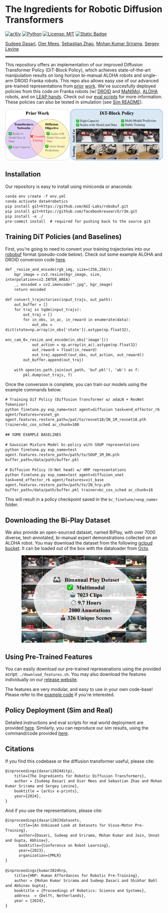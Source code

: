 # The Ingredients for Robotic Diffusion Transformers
[![arXiv](https://img.shields.io/badge/arXiv-foo-df2a2a.svg)](https://arxiv.org/pdf/foo)
[![Python](https://img.shields.io/badge/python-3.9-blue)](https://www.python.org)
[![License: MIT](https://img.shields.io/badge/License-MIT-yellow.svg)](https://opensource.org/licenses/MIT)
[![Static Badge](https://img.shields.io/badge/Project-Page-a)](https://dit-policy.github.io/)

[Sudeep Dasari](https://sudeepdasari.github.io/), [Oier Mees](https://www.oiermees.com/),  [Sebastian Zhao](http://linkedin.com/in/sebbyzhao/), [Mohan Kumar Srirama](https://scholar.google.com/citations?user=Yu18Q6MAAAAJ&hl=en/), [Sergey Levine](https://people.eecs.berkeley.edu/~svlevine/)
<hr style="border: 2px solid gray;"></hr>

This repository offers an implementation of our improved Diffusion Transformer Policy (DiT-Block Policy), which achieves state-of-the-art manipulation results on long horizon bi-manual ALOHA robots and single-arm DROID Franka robots. This repo also allows easy use of our advanced pre-trained representations from [prior](https://data4robotics.github.io) [work](https://hrp-robot.github.io). We've succesfully deployed policies from this code on Franka robots (w/ [DROID](https://github.com/droid-dataset/droid/tree/main) and [MaNiMo](https://github.com/AGI-Labs/manimo)), [ALOHA](https://tonyzhaozh.github.io/aloha/) robots, and on [LEAP hands](https://www.leaphand.com). Check out our [eval scripts](eval_scripts/README.md) for more information. These policies can also be tested in simulation (see [Sim README](https://github.com/SudeepDasari/data4robotics/tree/dit_release/data4robotics/sim)).

![](media/aloha_teaser.png)

## Installation
Our repository is easy to install using miniconda or anaconda:

```
conda env create -f env.yml
conda activate data4robotics
pip install git+https://github.com/AGI-Labs/robobuf.git
pip install git+https://github.com/facebookresearch/r3m.git
pip install -e ./
pre-commit install  # required for pushing back to the source git
```

## Training DiT Policies (and Baselines)
First, you're going to need to convert your training trajectories into our [robobuf](https://github.com/AGI-Labs/robobuf/tree/main) format (pseudo-code below). Check out some example ALOHA and DROID conversion code [here](https://github.com/AGI-Labs/r2d2_to_robobuf).

```
def _resize_and_encode(rgb_img, size=(256,256)):
    bgr_image = cv2.resize(bgr_image, size, interpolation=cv2.INTER_AREA)
    _, encoded = cv2.imencode(".jpg", bgr_image)
    return encoded

def convert_trajectories(input_trajs, out_path):
    out_buffer = []
    for traj in tqdm(input_trajs):
        out_traj = []
        for in_obs, in_ac, in_reward in enumerate(data):
            out_obs = dict(state=np.array(in_obs['state']).astype(np.float32),
                           enc_cam_0=_resize_and_encode(in_obs['image']))
            out_action = np.array(in_ac).astype(np.float32)
            out_reward = float(in_reward)
            out_traj.append((out_obs, out_action, out_reward))
        out_buffer.append(out_traj)

    with open(os.path.join(out_path, 'buf.pkl'), 'wb') as f:
        pkl.dump(out_trajs, f)
```

Once the conversion is complete, you can train our models using the example commands below:
```
# Training DiT Policy (Diffusion Transformer w/ adaLN + ResNet Tokenizer)
python finetune.py exp_name=test agent=diffusion task=end_effector_r6 agent/features=resnet_gn agent.features.restore_path=/pat/to/resnet18/IN_1M_resnet18.pth  trainer=bc_cos_sched ac_chunk=100

## SOME EXAMPLE BASELINES

# Gaussian Mixture Model bc-policy with SOUP representations
python finetune.py exp_name=test agent.features.restore_path=/path/to/SOUP_1M_DH.pth buffer_path=/data/path/buffer.pkl

# Diffusion Policy (U-Net head) w/ HRP representations
python finetune.py exp_name=test agent=diffusion_unet task=end_effector_r6 agent/features=vit_base agent.features.restore_path=/path/to/IN_hrp.pth buffer_path=/data/path/buffer.pkl trainer=bc_cos_sched ac_chunk=16
```
This will result in a policy checkpoint saved in the `bc_finetune/<exp_name>` folder.

## Downloading the Bi-Play Dataset
We also provide an open-sourced dataset, named BiPlay, with over 7000 diverse, text-annotated, bi-manual expert demonstrations collected on an ALOHA robot. You may download the dataset from the following [gcloud bucket](https://console.cloud.google.com/storage/browser/aloha_play_dataset_public;tab=objects?forceOnBucketsSortingFiltering=true&authuser=2&project=rail-tpus&prefix=&forceOnObjectsSortingFiltering=false). It can be loaded out of the box with the dataloader from [Octo](https://octo-models.github.io).

<p align="center">
<img src="media/aloha_dataset.png" alt="Aloha Dataset" width="400"/>
</p>


## Using Pre-Trained Features
You can easily download our pre-trained represenations using the provided script: `./download_features.sh`. You may also download the features individually on our [release website](https://www.cs.cmu.edu/~data4robotics/release/).

The features are very modular, and easy to use in your own code-base! Please refer to the [example code](https://github.com/SudeepDasari/data4robotics/blob/main/pretrained_networks_example.py) if you're interested.

## Policy Deployment (Sim and Real)

Detailed instructions and eval scripts for real world deployment are provided [here](https://github.com/SudeepDasari/data4robotics/tree/dit_release/eval_scripts). Similarly, you can reproduce our sim results, using the command/code provided [here](https://github.com/SudeepDasari/data4robotics/tree/dit_release/data4robotics/sim).

## Citations
If you find this codebase or the diffusion transformer useful, please cite:
```
@inproceedings{dasari2024ditpi,
    title={The Ingredients for Robotic Diffusion Transformers},
    author = {Sudeep Dasari and Oier Mees and Sebastian Zhao and Mohan Kumar Srirama and Sergey Levine},
    booktitle = {arXiv e-prints},
    year={2024},
}
```

And if you use the representations, please cite:
```
@inproceedings{dasari2023datasets,
      title={An Unbiased Look at Datasets for Visuo-Motor Pre-Training},
      author={Dasari, Sudeep and Srirama, Mohan Kumar and Jain, Unnat and Gupta, Abhinav},
      booktitle={Conference on Robot Learning},
      year={2023},
      organization={PMLR}
}

@inproceedings{kumar2024hrp,
    title={HRP: Human Affordances for Robotic Pre-Training},
    author = {Mohan Kumar Srirama and Sudeep Dasari and Shikhar Bahl and Abhinav Gupta},
    booktitle = {Proceedings of Robotics: Science and Systems},
    address  = {Delft, Netherlands},
    year = {2024},
}
```